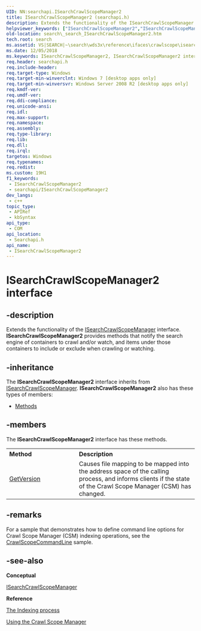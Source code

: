 ```yaml
---
UID: NN:searchapi.ISearchCrawlScopeManager2
title: ISearchCrawlScopeManager2 (searchapi.h)
description: Extends the functionality of the ISearchCrawlScopeManager interface.
helpviewer_keywords: ["ISearchCrawlScopeManager2","ISearchCrawlScopeManager2 interface [search]","ISearchCrawlScopeManager2 interface [search]","described","_search_ISearchCrawlScopeManager2","search._search_ISearchCrawlScopeManager2","searchapi/ISearchCrawlScopeManager2"]
old-location: search\_search_ISearchCrawlScopeManager2.htm
tech.root: search
ms.assetid: VS|SEARCH|~\search\wds3x\reference\ifaces\crawlscope\isearchcrawlscopemanager2\isearchcrawlscopemanager2.htm
ms.date: 12/05/2018
ms.keywords: ISearchCrawlScopeManager2, ISearchCrawlScopeManager2 interface [search], ISearchCrawlScopeManager2 interface [search],described, _search_ISearchCrawlScopeManager2, search._search_ISearchCrawlScopeManager2, searchapi/ISearchCrawlScopeManager2
req.header: searchapi.h
req.include-header: 
req.target-type: Windows
req.target-min-winverclnt: Windows 7 [desktop apps only]
req.target-min-winversvr: Windows Server 2008 R2 [desktop apps only]
req.kmdf-ver: 
req.umdf-ver: 
req.ddi-compliance: 
req.unicode-ansi: 
req.idl: 
req.max-support: 
req.namespace: 
req.assembly: 
req.type-library: 
req.lib: 
req.dll: 
req.irql: 
targetos: Windows
req.typenames: 
req.redist: 
ms.custom: 19H1
f1_keywords:
 - ISearchCrawlScopeManager2
 - searchapi/ISearchCrawlScopeManager2
dev_langs:
 - c++
topic_type:
 - APIRef
 - kbSyntax
api_type:
 - COM
api_location:
 - Searchapi.h
api_name:
 - ISearchCrawlScopeManager2
---
```


# ISearchCrawlScopeManager2 interface


## -description

Extends the functionality of the <a href="https://docs.microsoft.com/windows/desktop/api/searchapi/nn-searchapi-isearchcrawlscopemanager">ISearchCrawlScopeManager</a> interface. <b>ISearchCrawlScopeManager2</b> provides methods that notify the search engine of containers to crawl and/or watch, and items under those containers to include or exclude when crawling or watching.

## -inheritance

The <b xmlns:loc="http://microsoft.com/wdcml/l10n">ISearchCrawlScopeManager2</b> interface inherits from <a href="https://docs.microsoft.com/windows/desktop/api/searchapi/nn-searchapi-isearchcrawlscopemanager">ISearchCrawlScopeManager</a>. <b>ISearchCrawlScopeManager2</b> also has these types of members:
<ul>
<li><a href="https://docs.microsoft.com/">Methods</a></li>
</ul>

## -members

The <b>ISearchCrawlScopeManager2</b> interface has these methods.
<table class="members" id="memberListMethods">
<tr>
<th align="left" width="37%">Method</th>
<th align="left" width="63%">Description</th>
</tr>
<tr data="declared;">
<td align="left" width="37%">
<a href="https://docs.microsoft.com/windows/desktop/api/searchapi/nf-searchapi-isearchcrawlscopemanager2-getversion">GetVersion</a>
</td>
<td align="left" width="63%">
Causes file mapping to be mapped into the address space of the calling process, and informs clients if the state of the Crawl Scope Manager (CSM) has changed.

</td>
</tr>
</table>

## -remarks

For a sample that demonstrates how to define command line options for Crawl Scope Manager (CSM) indexing operations, see the [CrawlScopeCommandLine](https://github.com/microsoft/Windows-classic-samples/tree/master/Samples/Win7Samples/winui/WindowsSearch/CrawlScopeCommandLine) sample.

## -see-also

<b>Conceptual</b>



<a href="https://docs.microsoft.com/windows/desktop/api/searchapi/nn-searchapi-isearchcrawlscopemanager">ISearchCrawlScopeManager</a>



<b>Reference</b>



<a href="https://docs.microsoft.com/windows/desktop/search/-search-indexing-process-overview">The Indexing process</a>



<a href="https://docs.microsoft.com/windows/desktop/search/-search-3x-wds-extidx-csm">Using the Crawl Scope Manager</a>

